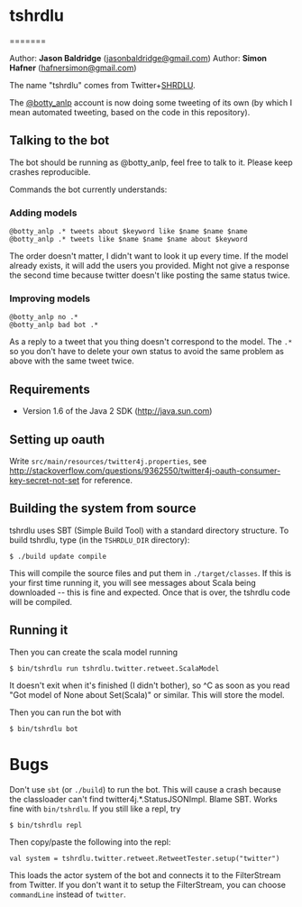 # tshrdlu
=======

Author: **Jason Baldridge** (jasonbaldridge@gmail.com)
Author: **Simon Hafner** (hafnersimon@gmail.com)

The name "tshrdlu" comes from Twitter+[SHRDLU](http://en.wikipedia.org/wiki/SHRDLU).

The [@botty_anlp](https://twitter.com/botty_anlp) account is now doing
some tweeting of its own (by which I mean automated tweeting, based on
the code in this repository).

## Talking to the bot

The bot should be running as @botty_anlp, feel free to talk to it.
Please keep crashes reproducible.

Commands the bot currently understands:

### Adding models

    @botty_anlp .* tweets about $keyword like $name $name $name
    @botty_anlp .* tweets like $name $name $name about $keyword 

The order doesn't matter, I didn't want to look it up every time. If
the model already exists, it will add the users you provided. Might
not give a response the second time because twitter doesn't like
posting the same status twice.

### Improving models

    @botty_anlp no .*
    @botty_anlp bad bot .*

As a reply to a tweet that you thing doesn't correspond to the model.
The `.*` so you don't have to delete your own status to avoid the same
problem as above with the same tweet twice.

## Requirements

* Version 1.6 of the Java 2 SDK (http://java.sun.com)

## Setting up oauth

Write `src/main/resources/twitter4j.properties`, see
http://stackoverflow.com/questions/9362550/twitter4j-oauth-consumer-key-secret-not-set
for reference.

## Building the system from source

tshrdlu uses SBT (Simple Build Tool) with a standard directory
structure.  To build tshrdlu, type (in the `TSHRDLU_DIR` directory):

	$ ./build update compile

This will compile the source files and put them in
`./target/classes`. If this is your first time running it, you will see
messages about Scala being downloaded -- this is fine and
expected. Once that is over, the tshrdlu code will be compiled.

## Running it

Then you can create the scala model running

    $ bin/tshrdlu run tshrdlu.twitter.retweet.ScalaModel

It doesn't exit when it's finished (I didn't bother), so ^C as soon as
you read "Got model of None about Set(Scala)" or similar. This will
store the model.

Then you can run the bot with

    $ bin/tshrdlu bot

# Bugs

Don't use `sbt` (or `./build`) to run the bot. This will cause a crash
because the classloader can't find twitter4j.*.StatusJSONImpl. Blame
SBT. Works fine with `bin/tshrdlu`. If you still like a repl, try

    $ bin/tshrdlu repl

Then copy/paste the following into the repl:

    val system = tshrdlu.twitter.retweet.RetweetTester.setup("twitter")

This loads the actor system of the bot and connects it to the
FilterStream from Twitter. If you don't want it to setup the
FilterStream, you can choose `commandLine` instead of `twitter`.
